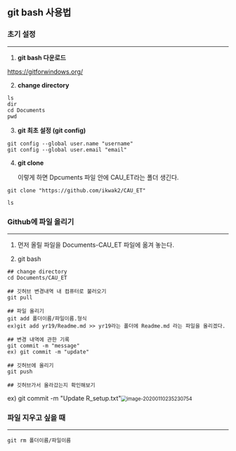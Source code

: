 ## git bash 사용법

### 초기 설정

------

1. **git bash 다운로드**

 https://gitforwindows.org/ 



2. **change directory** 

```
ls
dir
cd Documents
pwd
```



3. **git 최초 설정 (git config)**

```
git config --global user.name "username"
git config --global user.email "email"
```



4. **git clone**

   이렇게 하면 Dpcuments 파일 안에 CAU_ET라는 폴더 생긴다.

```
git clone "https://github.com/ikwak2/CAU_ET"

ls
```



### Github에 파일 올리기 

------

1. 먼저 올릴 파일을 Documents-CAU_ET 파일에 옮겨 놓는다.

   

2. git bash

```
## change directory
cd Documents/CAU_ET

## 깃허브 변경내역 내 컴퓨터로 불러오기
git pull

## 파일 올리기 
git add 폴더이름/파일이름.형식
ex)git add yr19/Readme.md >> yr19라는 폴더에 Readme.md 라는 파일을 올리겠다.

## 변경 내역에 관한 기록
git commit -m "message"
ex) git commit -m "update"

## 깃허브에 올리기
git push

## 깃허브가서 올라갔는지 확인해보기
```

ex) git commit -m "Update R_setup.txt"<img src="C:\Users\dd\AppData\Roaming\Typora\typora-user-images\image-20200110235230754.png" alt="image-20200110235230754" style="zoom:80%;" />



### 파일 지우고 싶을 때

------

```
git rm 폴더이름/파일이름
```
